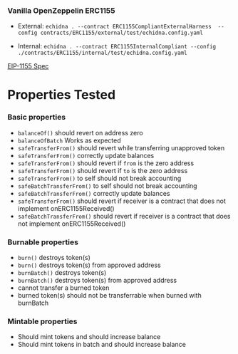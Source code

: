 ### Vanilla OpenZeppelin ERC1155

- External:
`echidna . --contract ERC1155CompliantExternalHarness  --config contracts/ERC1155/external/test/echidna.config.yaml`

- Internal:
`echidna . --contract ERC1155InternalCompliant --config ./contracts/ERC1155/internal/test/echidna.config.yaml`

[EIP-1155 Spec](https://eips.ethereum.org/EIPS/eip-1155)

# Properties Tested

### Basic properties
- `balanceOf()` should revert on address zero
- `balanceOfBatch` Works as expected
- `safeTransferFrom()` should revert while transferring unapproved token
- `safeTransferFrom()` correctly update balances
- `safeTransferFrom()` should revert if `from` is the zero address
- `safeTransferFrom()` should revert if `to` is the zero address
- `safeTransferFrom()` to self should not break accounting
- `safeBatchTransferFrom()` to self should not break accounting
- `safeBatchTransferFrom()` correctly update balances
- `safeTransferFrom()` should revert if receiver is a contract that does not implement onERC1155Received()
- `safeBatchTransferFrom()` should revert if receiver is a contract that does not implement onERC1155Received()

### Burnable properties 
- `burn()` destroys token(s)
- `burn()` destroys token(s) from approved address
- `burnBatch()` destroys token(s)
- `burnBatch()` destroys token(s) from approved address
- cannot transfer a burned token
- burned token(s) should not be transferrable when burned with burnBatch

### Mintable properties
- Should mint tokens and should increase balance
- Should mint tokens in batch and should increase balance